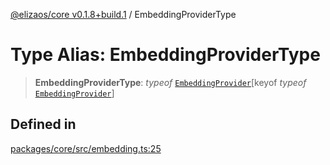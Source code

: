 [@elizaos/core v0.1.8+build.1](../index.md) / EmbeddingProviderType

# Type Alias: EmbeddingProviderType

> **EmbeddingProviderType**: *typeof* [`EmbeddingProvider`](../variables/EmbeddingProvider.md)\[keyof *typeof* [`EmbeddingProvider`](../variables/EmbeddingProvider.md)\]

## Defined in

[packages/core/src/embedding.ts:25](https://github.com/Vicolee/riddleculous-ai-agent/blob/main/packages/core/src/embedding.ts#L25)
